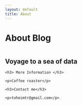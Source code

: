 ```yaml
---
layout: default
title: About 
---
```


<div class="post">
	<h1 class="pageTitle">About Blog</h1>
	<img src="{{ '/assets/img/header_ocean_2014' | prepend: site.baseurl }}" alt=""> 
	<h2>Voyage to a sea of data</h2>

	
	<h3> More Information </h3>

	<p>Coffee roaster</p> 

	<h3>Contact me</h3>

	<p>toheimtr@gmail.com</p>

</div>
